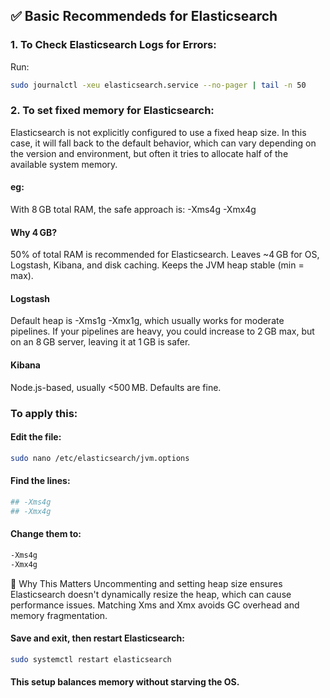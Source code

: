 ## ✅ Basic Recommendeds for Elasticsearch

### 1. To Check Elasticsearch Logs for Errors:
Run:
```sh
sudo journalctl -xeu elasticsearch.service --no-pager | tail -n 50
```

### 2. To set fixed memory for Elasticsearch:  

Elasticsearch is not explicitly configured to use a fixed heap size. In this case, it will fall back to the default behavior, which can vary depending on the version and environment, but often it tries to allocate half of the available system memory.
#### eg:
With 8 GB total RAM, the safe approach is:
-Xms4g
-Xmx4g

#### Why 4 GB?
  50% of total RAM is recommended for Elasticsearch.
  Leaves ~4 GB for OS, Logstash, Kibana, and disk caching.
  Keeps the JVM heap stable (min = max).

#### Logstash
  Default heap is -Xms1g -Xmx1g, which usually works for moderate pipelines.
  If your pipelines are heavy, you could increase to 2 GB max, but on an 8 GB server, leaving it at 1 GB is safer.

#### Kibana
  Node.js-based, usually <500 MB. Defaults are fine.

### To apply this:  
#### Edit the file:
```sh
sudo nano /etc/elasticsearch/jvm.options
```
#### Find the lines:
```sh
## -Xms4g
## -Xmx4g
```
#### Change them to:
```sh
-Xms4g
-Xmx4g
```
🧠 Why This Matters
Uncommenting and setting heap size ensures Elasticsearch doesn't dynamically resize the heap, which can cause performance issues.
Matching Xms and Xmx avoids GC overhead and memory fragmentation.
#### Save and exit, then restart Elasticsearch:
```sh
sudo systemctl restart elasticsearch
```

#### This setup balances memory without starving the OS.
